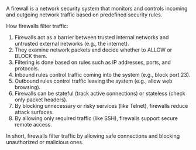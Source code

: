 A firewall is a network security system that monitors and controls incoming and outgoing network traffic based on predefined security rules. 

How firewalls filter traffic:
1. Firewalls act as a barrier between trusted internal networks and untrusted external networks (e.g., the internet).
2. They examine network packets and decide whether to ALLOW or BLOCK them.
3. Filtering is done based on rules such as IP addresses, ports, and protocols.
4. Inbound rules control traffic coming into the system (e.g., block port 23).
5. Outbound rules control traffic leaving the system (e.g., allow web browsing).
6. Firewalls can be stateful (track active connections) or stateless (check only packet headers).
7. By blocking unnecessary or risky services (like Telnet), firewalls reduce attack surfaces.
8. By allowing only required traffic (like SSH), firewalls support secure remote access.

In short, firewalls filter traffic by allowing safe connections and blocking unauthorized or malicious ones.

